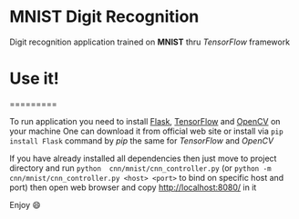MNIST Digit Recognition
==========================

Digit recognition application trained on **MNIST** thru _TensorFlow_ framework

# Use it!
=========

To run application you need to install [Flask](http://flask.pocoo.org/), [TensorFlow](https://www.tensorflow.org/) and [OpenCV](http://opencv.org) on your machine
One can download it from official web site or install via `pip install Flask` command by _pip_ the same for _TensorFlow_ and _OpenCV_

If you have already installed all dependencies then just move to project directory and run `python  cnn/mnist/cnn_controller.py` (or `python -m cnn/mnist/cnn_controller.py <host> <port>` to bind on specific host and port) then open web browser and copy [http://localhost:8080/](http://localhost:8080/) in it

Enjoy :smile:
 